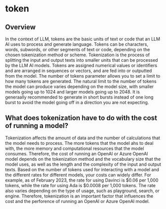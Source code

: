 # token

## Overview

In the context of LLM, tokens are the basic units of text or code that an LLM AI uses to process and generate language. Tokens can be characters, words, subwords, or other segments of text or code, depending on the chosen tokenization method or scheme. Tokenization is the process of splitting the input and output texts into smaller units that can be processed by the LLM AI models. Tokens are assigned numerical values or identifiers and are arranged in sequences or vectors, and are fed into or outputted from the model. The number of tokens parameter allows you to set a limit to how many tokens are generated. The natural limit to the number of tokens the model can produce varies depending on the model size, with smaller models going up to 1024 and larger models going up to 2048. It is generaally recommended to generate in short bursts instead of one long burst to avoid the model going off in a direction you are not expecting.

## What does tokenization have to do with the cost of running a model?
Tokenization affects the amount of data and the number of calculations that the model needs to process. The more tokens that the model ahs to deal with, the more memory and computational resources that the model consumes. Therefore, the cost of running an OpenAI or Azure OpenAI model depends on the tokenization method and the vocabulary size that the model uses, as well as the length and the complexity of the input and output texts. Based on the number of tokens used for interacting with a model and the different rates for different models, your costs can widely differ. For example, as of February 2023, the rate for using Davinci is $0.06 per 1,000 tokens, while the rate for using Ada is $0.0008 per 1,000 tokens. The rate also varies depending on the type of usage, such as playground, search, or engine. Therefore, tokenization is an important factor that influences the cost and the perforence of running an OpenAI or Azure OpenAI model.